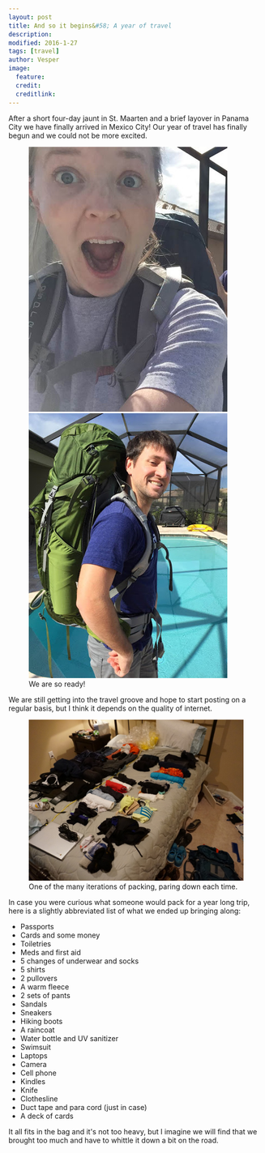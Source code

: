 ```yaml
---
layout: post
title: And so it begins&#58; A year of travel
description:
modified: 2016-1-27
tags: [travel]
author: Vesper
image:
  feature:
  credit:
  creditlink:
---
```


After a short four-day jaunt in St. Maarten and a brief layover in Panama City we have finally arrived in Mexico City! Our year of travel has finally begun and we could not be more excited.

<figure class="half">
    <a href="/images/and_were_off/pack_excited.jpg"><img src="/images/and_were_off/pack_excited.jpg" alt=""></a>
    <a href="/images/and_were_off/pack_smile.jpg"><img src="/images/and_were_off/pack_smile.jpg" alt=""></a>
    <figcaption>We are so ready!</figcaption>
</figure>

We are still getting into the travel groove and hope to start posting on a regular basis, but I think it depends on the quality of internet.

<figure>
    <a href="/images/and_were_off/packing.jpg"><img src="/images/and_were_off/packing.jpg" alt=""></a>
    <figcaption>One of the many iterations of packing, paring down each time.</figcaption>
</figure>

In case you were curious what someone would pack for a year long trip, here is a slightly abbreviated list of what we ended up bringing along:

- Passports
- Cards and some money
- Toiletries
- Meds and first aid
- 5 changes of underwear and socks
- 5 shirts
- 2 pullovers
- A warm fleece
- 2 sets of pants
- Sandals
- Sneakers
- Hiking boots
- A raincoat
- Water bottle and UV sanitizer
- Swimsuit
- Laptops
- Camera
- Cell phone
- Kindles
- Knife
- Clothesline
- Duct tape and para cord (just in case)
- A deck of cards

It all fits in the bag and it's not too heavy, but I imagine we will find that we brought too much and have to whittle it down a bit on the road.